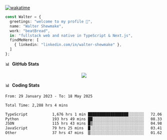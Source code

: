[![wakatime](https://wakatime.com/badge/user/633611a5-2410-4a66-96ad-ce6a6df384d0.svg)](https://wakatime.com/@633611a5-2410-4a66-96ad-ce6a6df384d0)

```ts
const Walter = {
  greetings: "welcome to my profile 👋",
  name: "Walter Shewmake",
  work: "beatBread",
  in: "fullstack web and native in TypeScript & Next.js",
  findMeHere: [
    { linkedin: "linkedin.com/in/walter-shewmake" },
  ]
};
```

📊 &nbsp;**GitHub Stats**

<p align="center">
<img src="https://streak-stats.demolab.com?user=waltershewmake&theme=monokai&short_numbers=true)](https://git.io/streak-stats" />
</p>

📊 &nbsp;**Coding Stats**

<!--![Wwakatime stats](https://github-readme-stats.vercel.app/api/wakatime?username=waltershewmake&hide_title=true&hide_border=true&langs_count=5&bg_color=00000000&text_color=777)-->


<!--START_SECTION:waka-->

```txt
From: 29 January 2023 - To: 18 May 2025

Total Time: 2,288 hrs 4 mins

TypeScript           1,676 hrs 1 min ██████████████████░░░░░░░   72.06 %
Python               193 hrs 49 mins ██░░░░░░░░░░░░░░░░░░░░░░░   08.33 %
JSON                 115 hrs 43 mins █▒░░░░░░░░░░░░░░░░░░░░░░░   04.98 %
JavaScript           79 hrs 25 mins  █░░░░░░░░░░░░░░░░░░░░░░░░   03.41 %
Other                37 hrs 47 mins  ▒░░░░░░░░░░░░░░░░░░░░░░░░   01.62 %
```

<!--END_SECTION:waka-->

